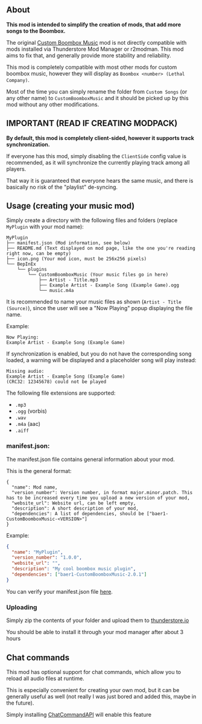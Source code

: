 ## About

**This mod is intended to simplify the creation of mods, that add more songs to the Boombox.**

The original [Custom Boombox Music](https://thunderstore.io/c/lethal-company/p/Steven/Custom_Boombox_Music/) mod is not directly compatible with mods installed via Thunderstore Mod Manager or r2modman. This mod aims to fix that, and generally provide more stability and reliability.

This mod is completely compatible with most other mods for custom boombox music, however they will display as `Boombox <number> (Lethal Company)`.

Most of the time you can simply rename the folder from `Custom Songs` (or any other name) to `CustomBoomboxMusic` and it should be picked up by this mod without any other modifications.

## IMPORTANT (READ IF CREATING MODPACK)

**By default, this mod is completely client-sided, however it supports track synchronization.**

If everyone has this mod, simply disabling the `ClientSide` config value is recommended, as it will synchronize the currently playing track among all players.

That way it is guaranteed that everyone hears the same music, and there is basically no risk of the "playlist" de-syncing.

## Usage (creating your music mod)

Simply create a directory with the following files and folders (replace `MyPlugin` with your mod name):

```
MyPlugin
├── manifest.json (Mod information, see below)
├── README.md (Text displayed on mod page, like the one you're reading right now, can be empty)
├── icon.png (Your mod icon, must be 256x256 pixels)
└── BepInEx
    └── plugins
        └── CustomBoomboxMusic (Your music files go in here)
            ├── Artist - Title.mp3
            ├── Example Artist - Example Song (Example Game).ogg
            └── music.m4a
```

It is recommended to name your music files as shown (`Artist - Title (Source)`), since the user will see a "Now Playing" popup displaying the file name.

Example:
```
Now Playing:
Example Artist - Example Song (Example Game)
```

If synchronization is enabled, but you do not have the corresponding song loaded, a warning will be displayed and a placeholder song will play instead:
```
Missing audio:
Example Artist - Example Song (Example Game)
(CRC32: 12345678) could not be played
```

The following file extensions are supported:
 - `.mp3`
 - `.ogg` (vorbis)
 - `.wav`
 - `.m4a` (aac)
 - `.aiff`

### manifest.json:

The manifest.json file contains general information about your mod.

This is the general format:

```
{
  "name": Mod name,
  "version_number": Version number, in format major.minor.patch. This has to be increased every time you upload a new version of your mod,
  "website_url": Website url, can be left empty,
  "description": A short description of your mod,
  "dependencies": A list of dependencies, should be ["baer1-CustomBoomboxMusic-<VERSION>"]
}
```

Example:

```json
{
  "name": "MyPlugin",
  "version_number": "1.0.0",
  "website_url": "",
  "description": "My cool boombox music plugin",
  "dependencies": ["baer1-CustomBoomboxMusic-2.0.1"]
}
```

You can verify your manifest.json file [here](https://thunderstore.io/tools/manifest-v1-validator/).

### Uploading

Simply zip the contents of your folder and upload them to [thunderstore.io](https://thunderstore.io/package/create/)

You should be able to install it through your mod manager after about 3 hours

## Chat commands

This mod has optional support for chat commands, which allow you to reload all audio files at runtime.

This is especially convenient for creating your own mod, but it can be generally useful as well (not really I was just bored and added this, maybe in the future).

Simply installing [ChatCommandAPI](https://thunderstore.io/c/lethal-company/p/baer1/ChatCommandAPI/) will enable this feature